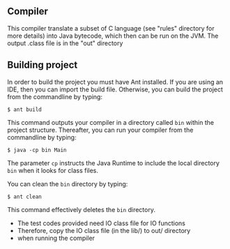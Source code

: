 ## Compiler
This compiler translate a subset of C language (see "rules" directory for more details)
into Java bytecode, which then can be run on the JVM.
The output .class file is in the "out" directory

## Building project
In order to build the project you must have Ant installed. If you are using an IDE, then you can import the build file. Otherwise, you can build the project from the commandline by typing:
```
$ ant build
```
This command outputs your compiler in a directory called `bin` within the project structure. Thereafter, you can run your compiler from the commandline by typing:
```
$ java -cp bin Main
```
The parameter `cp` instructs the Java Runtime to include the local directory `bin` when it looks for class files.

You can clean the `bin` directory by typing:
```
$ ant clean
```
This command effectively deletes the `bin` directory.

* The test codes provided need IO class file for IO functions
* Therefore, copy the IO class file (in the lib/) to out/ directory
* when running the compiler
